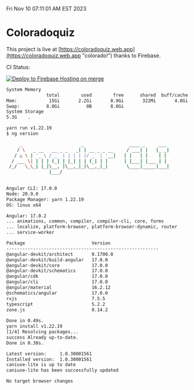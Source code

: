 Fri Nov 10 07:11:01 AM EST 2023

# Coloradoquiz


This project is live at [https://coloradoquiz.web.app](https://coloradoquiz.web.app "colorado!") thanks to Firebase.

CI Status: 

[![Deploy to Firebase Hosting on merge](https://github.com/teamkushal/coloradoquiz/actions/workflows/firebase-hosting-merge.yml/badge.svg)](https://github.com/teamkushal/coloradoquiz/actions/workflows/firebase-hosting-merge.yml)

```bash
System Memory
               total        used        free      shared  buff/cache   available
Mem:            15Gi       2.2Gi       8.9Gi       322Mi       4.8Gi        13Gi
Swap:          8.0Gi          0B       8.0Gi
System Storage
5.3G	.
```
```bash
yarn run v1.22.19
$ ng version

     _                      _                 ____ _     ___
    / \   _ __   __ _ _   _| | __ _ _ __     / ___| |   |_ _|
   / △ \ | '_ \ / _` | | | | |/ _` | '__|   | |   | |    | |
  / ___ \| | | | (_| | |_| | | (_| | |      | |___| |___ | |
 /_/   \_\_| |_|\__, |\__,_|_|\__,_|_|       \____|_____|___|
                |___/
    

Angular CLI: 17.0.0
Node: 20.9.0
Package Manager: yarn 1.22.19
OS: linux x64

Angular: 17.0.2
... animations, common, compiler, compiler-cli, core, forms
... localize, platform-browser, platform-browser-dynamic, router
... service-worker

Package                         Version
---------------------------------------------------------
@angular-devkit/architect       0.1700.0
@angular-devkit/build-angular   17.0.0
@angular-devkit/core            17.0.0
@angular-devkit/schematics      17.0.0
@angular/cdk                    17.0.0
@angular/cli                    17.0.0
@angular/material               16.2.12
@schematics/angular             17.0.0
rxjs                            7.5.5
typescript                      5.2.2
zone.js                         0.14.2
    
Done in 0.49s.
yarn install v1.22.19
[1/4] Resolving packages...
success Already up-to-date.
Done in 0.38s.
```
```bash
Latest version:     1.0.30001561
Installed version:  1.0.30001561
caniuse-lite is up to date
caniuse-lite has been successfully updated

No target browser changes
```
```bash
